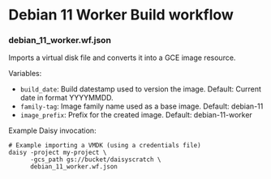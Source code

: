 # Debian 11 Worker Build workflow

### debian_11_worker.wf.json

Imports a virtual disk file and converts it into a GCE image resource.

Variables:
* `build_date`: Build datestamp used to version the image. Default: Current date in format YYYYMMDD.
* `family-tag`: Image family name used as a base image. Default: debian-11
* `image_prefix`: Prefix for the created image. Default: debian-11-worker

Example Daisy invocation:
```shell
# Example importing a VMDK (using a credentials file)
daisy -project my-project \
      -gcs_path gs://bucket/daisyscratch \
      debian_11_worker.wf.json
```

